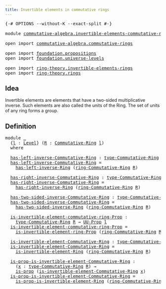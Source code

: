 ```yaml
---
title: Invertible elements in commutative rings
---
```


<pre class="Agda"><a id="66" class="Symbol">{-#</a> <a id="70" class="Keyword">OPTIONS</a> <a id="78" class="Pragma">--without-K</a> <a id="90" class="Pragma">--exact-split</a> <a id="104" class="Symbol">#-}</a>

<a id="109" class="Keyword">module</a> <a id="116" href="commutative-algebra.invertible-elements-commutative-rings.html" class="Module">commutative-algebra.invertible-elements-commutative-rings</a> <a id="174" class="Keyword">where</a>

<a id="181" class="Keyword">open</a> <a id="186" class="Keyword">import</a> <a id="193" href="commutative-algebra.commutative-rings.html" class="Module">commutative-algebra.commutative-rings</a>

<a id="232" class="Keyword">open</a> <a id="237" class="Keyword">import</a> <a id="244" href="foundation.propositions.html" class="Module">foundation.propositions</a>
<a id="268" class="Keyword">open</a> <a id="273" class="Keyword">import</a> <a id="280" href="foundation.universe-levels.html" class="Module">foundation.universe-levels</a>

<a id="308" class="Keyword">open</a> <a id="313" class="Keyword">import</a> <a id="320" href="ring-theory.invertible-elements-rings.html" class="Module">ring-theory.invertible-elements-rings</a>
<a id="358" class="Keyword">open</a> <a id="363" class="Keyword">import</a> <a id="370" href="ring-theory.rings.html" class="Module">ring-theory.rings</a>
</pre>
## Idea

Invertible elements are elements that have a two-sided multiplicative inverse. Such elements are also called the units of the Ring. The set of units of any ring forms a group.

## Definition

<pre class="Agda"><a id="602" class="Keyword">module</a> <a id="609" href="commutative-algebra.invertible-elements-commutative-rings.html#609" class="Module">_</a>
  <a id="613" class="Symbol">{</a><a id="614" href="commutative-algebra.invertible-elements-commutative-rings.html#614" class="Bound">l</a> <a id="616" class="Symbol">:</a> <a id="618" href="Agda.Primitive.html#597" class="Postulate">Level</a><a id="623" class="Symbol">}</a> <a id="625" class="Symbol">(</a><a id="626" href="commutative-algebra.invertible-elements-commutative-rings.html#626" class="Bound">R</a> <a id="628" class="Symbol">:</a> <a id="630" href="commutative-algebra.commutative-rings.html#1518" class="Function">Commutative-Ring</a> <a id="647" href="commutative-algebra.invertible-elements-commutative-rings.html#614" class="Bound">l</a><a id="648" class="Symbol">)</a>
  <a id="652" class="Keyword">where</a>
  
  <a id="663" href="commutative-algebra.invertible-elements-commutative-rings.html#663" class="Function">has-left-inverse-Commutative-Ring</a> <a id="697" class="Symbol">:</a> <a id="699" href="commutative-algebra.commutative-rings.html#1837" class="Function">type-Commutative-Ring</a> <a id="721" href="commutative-algebra.invertible-elements-commutative-rings.html#626" class="Bound">R</a> <a id="723" class="Symbol">→</a> <a id="725" href="foundation-core.universe-levels.html#222" class="Primitive">UU</a> <a id="728" href="commutative-algebra.invertible-elements-commutative-rings.html#614" class="Bound">l</a>
  <a id="732" href="commutative-algebra.invertible-elements-commutative-rings.html#663" class="Function">has-left-inverse-Commutative-Ring</a> <a id="766" class="Symbol">=</a>
    <a id="772" href="ring-theory.invertible-elements-rings.html#901" class="Function">has-left-inverse-Ring</a> <a id="794" class="Symbol">(</a><a id="795" href="commutative-algebra.commutative-rings.html#1680" class="Function">ring-Commutative-Ring</a> <a id="817" href="commutative-algebra.invertible-elements-commutative-rings.html#626" class="Bound">R</a><a id="818" class="Symbol">)</a>
  
  <a id="825" href="commutative-algebra.invertible-elements-commutative-rings.html#825" class="Function">has-right-inverse-Commutative-Ring</a> <a id="860" class="Symbol">:</a> <a id="862" href="commutative-algebra.commutative-rings.html#1837" class="Function">type-Commutative-Ring</a> <a id="884" href="commutative-algebra.invertible-elements-commutative-rings.html#626" class="Bound">R</a> <a id="886" class="Symbol">→</a> <a id="888" href="foundation-core.universe-levels.html#222" class="Primitive">UU</a> <a id="891" href="commutative-algebra.invertible-elements-commutative-rings.html#614" class="Bound">l</a>
  <a id="895" href="commutative-algebra.invertible-elements-commutative-rings.html#825" class="Function">has-right-inverse-Commutative-Ring</a> <a id="930" class="Symbol">=</a>
    <a id="936" href="ring-theory.invertible-elements-rings.html#1038" class="Function">has-right-inverse-Ring</a> <a id="959" class="Symbol">(</a><a id="960" href="commutative-algebra.commutative-rings.html#1680" class="Function">ring-Commutative-Ring</a> <a id="982" href="commutative-algebra.invertible-elements-commutative-rings.html#626" class="Bound">R</a><a id="983" class="Symbol">)</a>
  
  <a id="990" href="commutative-algebra.invertible-elements-commutative-rings.html#990" class="Function">has-two-sided-inverse-Commutative-Ring</a> <a id="1029" class="Symbol">:</a> <a id="1031" href="commutative-algebra.commutative-rings.html#1837" class="Function">type-Commutative-Ring</a> <a id="1053" href="commutative-algebra.invertible-elements-commutative-rings.html#626" class="Bound">R</a> <a id="1055" class="Symbol">→</a> <a id="1057" href="foundation-core.universe-levels.html#222" class="Primitive">UU</a> <a id="1060" href="commutative-algebra.invertible-elements-commutative-rings.html#614" class="Bound">l</a>
  <a id="1064" href="commutative-algebra.invertible-elements-commutative-rings.html#990" class="Function">has-two-sided-inverse-Commutative-Ring</a> <a id="1103" class="Symbol">=</a>
    <a id="1109" href="ring-theory.invertible-elements-rings.html#1177" class="Function">has-two-sided-inverse-Ring</a> <a id="1136" class="Symbol">(</a><a id="1137" href="commutative-algebra.commutative-rings.html#1680" class="Function">ring-Commutative-Ring</a> <a id="1159" href="commutative-algebra.invertible-elements-commutative-rings.html#626" class="Bound">R</a><a id="1160" class="Symbol">)</a>

  <a id="1165" href="commutative-algebra.invertible-elements-commutative-rings.html#1165" class="Function">is-invertible-element-commutative-ring-Prop</a> <a id="1209" class="Symbol">:</a>
    <a id="1215" href="commutative-algebra.commutative-rings.html#1837" class="Function">type-Commutative-Ring</a> <a id="1237" href="commutative-algebra.invertible-elements-commutative-rings.html#626" class="Bound">R</a> <a id="1239" class="Symbol">→</a> <a id="1241" href="foundation-core.propositions.html#1380" class="Function">UU-Prop</a> <a id="1249" href="commutative-algebra.invertible-elements-commutative-rings.html#614" class="Bound">l</a>
  <a id="1253" href="commutative-algebra.invertible-elements-commutative-rings.html#1165" class="Function">is-invertible-element-commutative-ring-Prop</a> <a id="1297" class="Symbol">=</a>
    <a id="1303" href="ring-theory.invertible-elements-rings.html#1321" class="Function">is-invertible-element-ring-Prop</a> <a id="1335" class="Symbol">(</a><a id="1336" href="commutative-algebra.commutative-rings.html#1680" class="Function">ring-Commutative-Ring</a> <a id="1358" href="commutative-algebra.invertible-elements-commutative-rings.html#626" class="Bound">R</a><a id="1359" class="Symbol">)</a>

  <a id="1364" href="commutative-algebra.invertible-elements-commutative-rings.html#1364" class="Function">is-invertible-element-Commutative-Ring</a> <a id="1403" class="Symbol">:</a> <a id="1405" href="commutative-algebra.commutative-rings.html#1837" class="Function">type-Commutative-Ring</a> <a id="1427" href="commutative-algebra.invertible-elements-commutative-rings.html#626" class="Bound">R</a> <a id="1429" class="Symbol">→</a> <a id="1431" href="foundation-core.universe-levels.html#222" class="Primitive">UU</a> <a id="1434" href="commutative-algebra.invertible-elements-commutative-rings.html#614" class="Bound">l</a>
  <a id="1438" href="commutative-algebra.invertible-elements-commutative-rings.html#1364" class="Function">is-invertible-element-Commutative-Ring</a> <a id="1477" class="Symbol">=</a>
    <a id="1483" href="ring-theory.invertible-elements-rings.html#1491" class="Function">is-invertible-element-Ring</a> <a id="1510" class="Symbol">(</a><a id="1511" href="commutative-algebra.commutative-rings.html#1680" class="Function">ring-Commutative-Ring</a> <a id="1533" href="commutative-algebra.invertible-elements-commutative-rings.html#626" class="Bound">R</a><a id="1534" class="Symbol">)</a>

  <a id="1539" href="commutative-algebra.invertible-elements-commutative-rings.html#1539" class="Function">is-prop-is-invertible-element-Commutative-Ring</a> <a id="1586" class="Symbol">:</a>
    <a id="1592" class="Symbol">(</a><a id="1593" href="commutative-algebra.invertible-elements-commutative-rings.html#1593" class="Bound">x</a> <a id="1595" class="Symbol">:</a> <a id="1597" href="commutative-algebra.commutative-rings.html#1837" class="Function">type-Commutative-Ring</a> <a id="1619" href="commutative-algebra.invertible-elements-commutative-rings.html#626" class="Bound">R</a><a id="1620" class="Symbol">)</a> <a id="1622" class="Symbol">→</a>
    <a id="1628" href="foundation-core.propositions.html#1296" class="Function">is-prop</a> <a id="1636" class="Symbol">(</a><a id="1637" href="commutative-algebra.invertible-elements-commutative-rings.html#1364" class="Function">is-invertible-element-Commutative-Ring</a> <a id="1676" href="commutative-algebra.invertible-elements-commutative-rings.html#1593" class="Bound">x</a><a id="1677" class="Symbol">)</a>
  <a id="1681" href="commutative-algebra.invertible-elements-commutative-rings.html#1539" class="Function">is-prop-is-invertible-element-Commutative-Ring</a> <a id="1728" class="Symbol">=</a>
    <a id="1734" href="ring-theory.invertible-elements-rings.html#1625" class="Function">is-prop-is-invertible-element-Ring</a> <a id="1769" class="Symbol">(</a><a id="1770" href="commutative-algebra.commutative-rings.html#1680" class="Function">ring-Commutative-Ring</a> <a id="1792" href="commutative-algebra.invertible-elements-commutative-rings.html#626" class="Bound">R</a><a id="1793" class="Symbol">)</a>
</pre>
